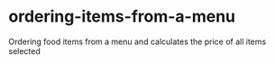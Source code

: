 # ordering-items-from-a-menu
Ordering food items from a menu and calculates the price of all items selected
